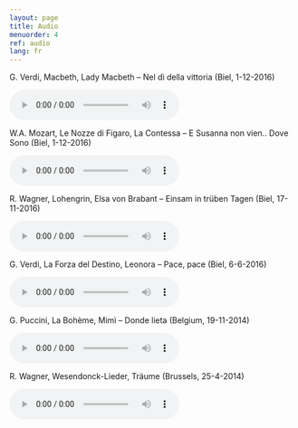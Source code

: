 ```yaml
---
layout: page
title: Audio
menuorder: 4
ref: audio
lang: fr
---
```


G. Verdi, Macbeth, Lady Macbeth – Nel dì della vittoria (Biel, 1-12-2016)
 
<audio controls><source type="audio/mpeg" src="{{ site.baseurl }}/assets/Nel.mp3"/>Hello</audio>

W.A. Mozart, Le Nozze di Figaro, La Contessa – E Susanna non vien.. Dove Sono (Biel, 1-12-2016)
 
<audio controls><source type="audio/mpeg" src="{{ site.baseurl }}/assets/E Susanna.mp3"/>Hello</audio> 

R. Wagner, Lohengrin, Elsa von Brabant – Einsam in trüben Tagen (Biel, 17-11-2016)

<audio controls><source type="audio/mpeg" src="{{ site.baseurl }}/assets/Einsam.mp3"/>Hello</audio>

G. Verdi, La Forza del Destino, Leonora – Pace, pace (Biel, 6-6-2016)

<audio controls><source type="audio/mpeg" src="{{ site.baseurl }}/assets/pace-pace.mp3"/>Hello</audio>

G. Puccini, La Bohème, Mimì – Donde lieta (Belgium, 19-11-2014)

<audio controls><source type="audio/mpeg" src="{{ site.baseurl }}/assets/donde-lieta.mp3"/>Hello</audio>

R. Wagner, Wesendonck-Lieder, Träume   (Brussels, 25-4-2014)

<audio controls><source type="audio/mpeg" src="{{ site.baseurl }}/assets/traume.mp3"/>Hello</audio>

